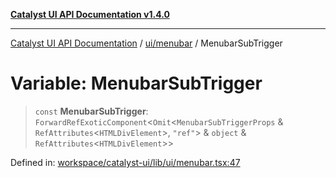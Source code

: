 [**Catalyst UI API Documentation v1.4.0**](../../../README.md)

---

[Catalyst UI API Documentation](../../../README.md) / [ui/menubar](../README.md) / MenubarSubTrigger

# Variable: MenubarSubTrigger

> `const` **MenubarSubTrigger**: `ForwardRefExoticComponent`\<`Omit`\<`MenubarSubTriggerProps` & `RefAttributes`\<`HTMLDivElement`\>, `"ref"`\> & `object` & `RefAttributes`\<`HTMLDivElement`\>\>

Defined in: [workspace/catalyst-ui/lib/ui/menubar.tsx:47](https://github.com/TheBranchDriftCatalyst/catalyst-ui/blob/main/lib/ui/menubar.tsx#L47)
